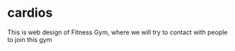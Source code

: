 # cardios
This is web design of Fitness Gym, where we will try to contact with people to join this gym
